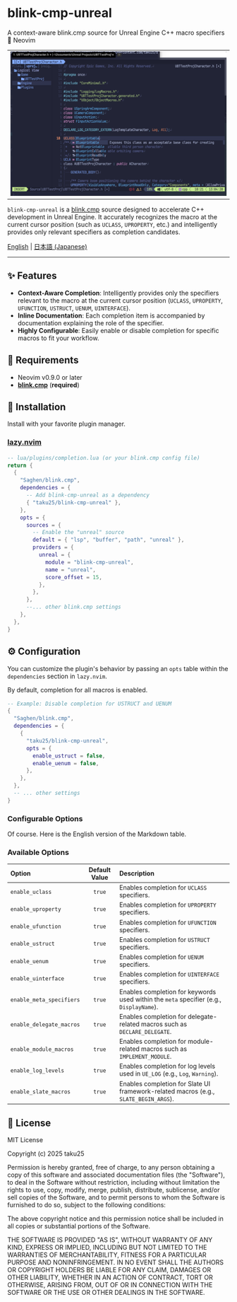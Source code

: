 # blink-cmp-unreal

A context-aware blink.cmp source for Unreal Engine C++ macro specifiers 🧠 Neovim

<table>
  <tr>
   <td><div align=center>
      <img width="100%" alt="Context-aware completion for UPROPERTY" src="https://raw.githubusercontent.com/taku25/blink-cmp-unreal/images/assets/main_image.png" />
   </div></td>
  </tr>
</table>

`blink-cmp-unreal` is a [blink.cmp](https://github.com/Saghen/blink.cmp) source designed to accelerate C++ development in Unreal Engine. It accurately recognizes the macro at the current cursor position (such as `UCLASS`, `UPROPERTY`, etc.) and intelligently provides only relevant specifiers as completion candidates.

[English](README.md) | [日本語 (Japanese)](README_ja.md)

---

## ✨ Features

*   **Context-Aware Completion**: Intelligently provides only the specifiers relevant to the macro at the current cursor position (`UCLASS`, `UPROPERTY`, `UFUNCTION`, `USTRUCT`, `UENUM`, `UINTERFACE`).
*   **Inline Documentation**: Each completion item is accompanied by documentation explaining the role of the specifier.
*   **Highly Configurable**: Easily enable or disable completion for specific macros to fit your workflow.

## 🔧 Requirements

*   Neovim v0.9.0 or later
*   [**blink.cmp**](https://github.com/Saghen/blink.cmp) (**required**)

## 🚀 Installation

Install with your favorite plugin manager.

### [lazy.nvim](https://github.com/folke/lazy.nvim)

```lua
-- lua/plugins/completion.lua (or your blink.cmp config file)
return {
  {
    "Saghen/blink.cmp",
    dependencies = {
      -- Add blink-cmp-unreal as a dependency
      { "taku25/blink-cmp-unreal" },
    },
    opts = {
      sources = {
        -- Enable the "unreal" source
        default = { "lsp", "buffer", "path", "unreal" },
        providers = {
          unreal = {
            module = "blink-cmp-unreal",
            name = "unreal",
            score_offset = 15,
          },
        },
      },
      --... other blink.cmp settings
    },
  },
}
```

## ⚙️ Configuration

You can customize the plugin's behavior by passing an `opts` table within the `dependencies` section in `lazy.nvim`.

By default, completion for all macros is enabled.

```lua
-- Example: Disable completion for USTRUCT and UENUM
{
  "Saghen/blink.cmp",
  dependencies = {
    {
      "taku25/blink-cmp-unreal",
      opts = {
        enable_ustruct = false,
        enable_uenum = false,
      },
    },
  },
  -- ... other settings
}
```

### Configurable Options
Of course. Here is the English version of the Markdown table.

### Available Options

| Option | Default Value | Description |
| :--- | :---: | :--- |
| `enable_uclass` | `true` | Enables completion for `UCLASS` specifiers. |
| `enable_uproperty` | `true` | Enables completion for `UPROPERTY` specifiers. |
| `enable_ufunction` | `true` | Enables completion for `UFUNCTION` specifiers. |
| `enable_ustruct` | `true` | Enables completion for `USTRUCT` specifiers. |
| `enable_uenum` | `true` | Enables completion for `UENUM` specifiers. |
| `enable_uinterface` | `true` | Enables completion for `UINTERFACE` specifiers. |
| `enable_meta_specifiers` | `true` | Enables completion for keywords used within the `meta` specifier (e.g., `DisplayName`). |
| `enable_delegate_macros` | `true` | Enables completion for delegate-related macros such as `DECLARE_DELEGATE`. |
| `enable_module_macros` | `true` | Enables completion for module-related macros such as `IMPLEMENT_MODULE`. |
| `enable_log_levels` | `true` | Enables completion for log levels used in `UE_LOG` (e.g., `Log`, `Warning`). |
| `enable_slate_macros` | `true` | Enables completion for Slate UI framework-related macros (e.g., `SLATE_BEGIN_ARGS`). |

## 📜 License

MIT License

Copyright (c) 2025 taku25

Permission is hereby granted, free of charge, to any person obtaining a copy
of this software and associated documentation files (the "Software"), to deal
in the Software without restriction, including without limitation the rights
to use, copy, modify, merge, publish, distribute, sublicense, and/or sell
copies of the Software, and to permit persons to whom the Software is
furnished to do so, subject to the following conditions:

The above copyright notice and this permission notice shall be included in all
copies or substantial portions of the Software.

THE SOFTWARE IS PROVIDED "AS IS", WITHOUT WARRANTY OF ANY KIND, EXPRESS OR
IMPLIED, INCLUDING BUT NOT LIMITED TO THE WARRANTIES OF MERCHANTABILITY,
FITNESS FOR A PARTICULAR PURPOSE AND NONINFRINGEMENT. IN NO EVENT SHALL THE
AUTHORS OR COPYRIGHT HOLDERS BE LIABLE FOR ANY CLAIM, DAMAGES OR OTHER
LIABILITY, WHETHER IN AN ACTION OF CONTRACT, TORT OR OTHERWISE, ARISING FROM,
OUT OF OR IN CONNECTION WITH THE SOFTWARE OR THE USE OR OTHER DEALINGS IN THE
SOFTWARE.
